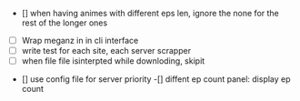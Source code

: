 - [] when having animes with different eps len, ignore the none for the rest of the longer ones
- [ ] Wrap meganz in in cli interface
- [ ] write test for each site, each server scrapper
- [ ] when file file isinterpted while downloding, skipit
- [] use config file for server priority
-[] diffent ep count panel: display ep count